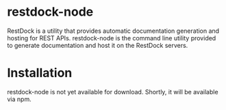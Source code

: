 restdock-node
==============

RestDock is a utility that provides automatic documentation generation and hosting for REST APIs. restdock-node is the command line utility provided to generate documentation and host it on the RestDock servers.

Installation
==============

restdock-node is not yet available for download. Shortly, it will be available via npm.